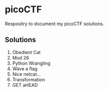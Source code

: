 # picoCTF
Respositry to document my picoCTF solutions.

## Solutions
001. Obedient Cat
002. Mod 26
003. Python Wrangling
004. Wave a flag
005. Nice netcat...
006. Transformation
007. GET aHEAD
